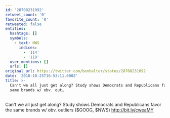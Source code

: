 ```yaml
---
id: '28708231092'
retweet_count: '0'
favorite_count: '0'
retweeted: false
entities:
  hashtags: []
  symbols:
    - text: NWS
      indices:
        - '114'
        - '118'
  user_mentions: []
  urls: []
original_url: https://twitter.com/benbalter/status/28708231092
date: '2010-10-25T16:53:11.000Z'
title: >-
  Can't we all just get along? Study shows Democrats and Republicans favor the
  same brands w/ obv. out…
---
```


Can't we all just get along? Study shows Democrats and Republicans favor the same brands w/ obv. outliers ($GOOG, $NWS) http://bit.ly/cweaMY